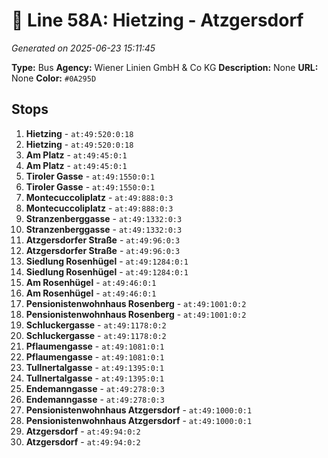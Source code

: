 # 🚌 Line 58A: Hietzing - Atzgersdorf

*Generated on 2025-06-23 15:11:45*

**Type:** Bus
**Agency:** Wiener Linien GmbH & Co KG
**Description:** None
**URL:** None
**Color:** `#0A295D`

## Stops

1. **Hietzing** - `at:49:520:0:18`
2. **Hietzing** - `at:49:520:0:18`
3. **Am Platz** - `at:49:45:0:1`
4. **Am Platz** - `at:49:45:0:1`
5. **Tiroler Gasse** - `at:49:1550:0:1`
6. **Tiroler Gasse** - `at:49:1550:0:1`
7. **Montecuccoliplatz** - `at:49:888:0:3`
8. **Montecuccoliplatz** - `at:49:888:0:3`
9. **Stranzenberggasse** - `at:49:1332:0:3`
10. **Stranzenberggasse** - `at:49:1332:0:3`
11. **Atzgersdorfer Straße** - `at:49:96:0:3`
12. **Atzgersdorfer Straße** - `at:49:96:0:3`
13. **Siedlung Rosenhügel** - `at:49:1284:0:1`
14. **Siedlung Rosenhügel** - `at:49:1284:0:1`
15. **Am Rosenhügel** - `at:49:46:0:1`
16. **Am Rosenhügel** - `at:49:46:0:1`
17. **Pensionistenwohnhaus Rosenberg** - `at:49:1001:0:2`
18. **Pensionistenwohnhaus Rosenberg** - `at:49:1001:0:2`
19. **Schluckergasse** - `at:49:1178:0:2`
20. **Schluckergasse** - `at:49:1178:0:2`
21. **Pflaumengasse** - `at:49:1081:0:1`
22. **Pflaumengasse** - `at:49:1081:0:1`
23. **Tullnertalgasse** - `at:49:1395:0:1`
24. **Tullnertalgasse** - `at:49:1395:0:1`
25. **Endemanngasse** - `at:49:278:0:3`
26. **Endemanngasse** - `at:49:278:0:3`
27. **Pensionistenwohnhaus Atzgersdorf** - `at:49:1000:0:1`
28. **Pensionistenwohnhaus Atzgersdorf** - `at:49:1000:0:1`
29. **Atzgersdorf** - `at:49:94:0:2`
30. **Atzgersdorf** - `at:49:94:0:2`